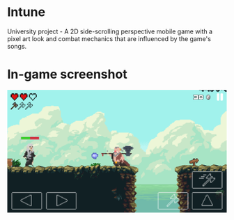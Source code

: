 # Intune

University project - A 2D side-scrolling perspective mobile game with a pixel art look and combat mechanics that are influenced by the game's songs.

# In-game screenshot
![](screenshot.png)
